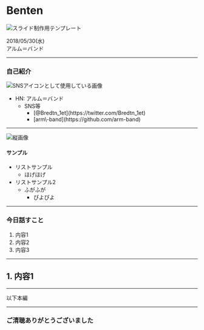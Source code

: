# <i class="fa fa-files-o fa-fw" aria-hidden="true"></i>Benten

<img src="./img/eyecatch.jpg" alt="スライド制作用テンプレート" id="eyecatch">

2018/05/30(水)  
アルム＝バンド

---

### <i class="fa fa-address-book-o fa-fw" aria-hidden="true"></i>自己紹介

<img src="./img/marisu_mini.jpg" alt="SNSアイコンとして使用している画像" class="profile_icon">

- HN: アルム＝バンド
    - SNS等
        <ul class="fa-ul no_ls block">
            <li><i class="fa fa-twitter fa-li" aria-hidden="true"></i> [@Bredtn_1et](https://twitter.com/Bredtn_1et)</li>
            <li><i class="fa fa-github fa-li" aria-hidden="true"></i> [arm\-band](https://github.com/arm-band)</li>
        </ul>

---

<img src="./img/portforio_img.jpg" alt="縦画像" class="portforio">

#### <i class="fa fa-briefcase fa-fw" aria-hidden="true"></i>サンプル

- リストサンプル
    - ほげほげ
- リストサンプル2
    - ふがふが
        - ぴよぴよ

---

### <i class="fa fa-comment fa-fw" aria-hidden="true"></i>今日話すこと

1. 内容1
2. 内容2
3. 内容3

---

## 1. 内容1

---

以下本編

---

### ご清聴ありがとうございました